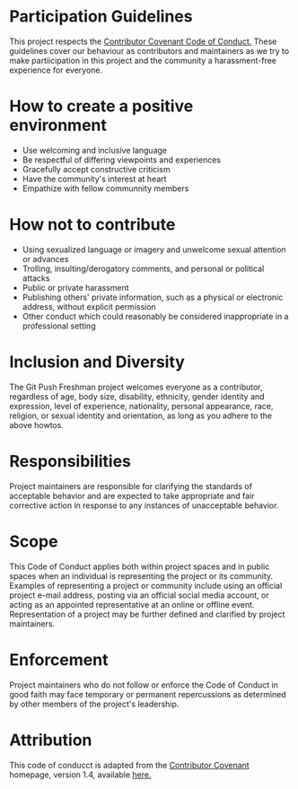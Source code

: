# Participation Guidelines

This project respects the <a href="http://contributor-covenant.org/version/1/4/code_of_conduct.md"> Contributor Covenant Code of Conduct.</a> These guidelines cover our behaviour as contributors and maintainers as we try to make partiicipation in this project and the community a harassment-free experience for everyone.


# How to create a positive environment

<ul>
  <li>Use welcoming and inclusive language</li>
  <li>Be respectful of differing viewpoints and experiences</li>
  <li>Gracefully accept constructive criticism</li>
  <li>Have the community's interest at heart</li>
  <li>Empathize with fellow communnity members</li>
</ul>

# How not to contribute

<ul>
  <li>Using sexualized language or imagery and unwelcome sexual attention or advances</li>
  <li>Trolling, insulting/derogatory comments, and personal or political attacks</li>
  <li>Public or private harassment</li>
  <li>Publishing others' private information, such as a physical or electronic
      address, without explicit permission</li>
  <li>Other conduct which could reasonably be considered inappropriate in a
      professional setting</li>
</ul>

# Inclusion and Diversity

The Git Push Freshman project welcomes everyone as a contributor, regardless of age, body
size, disability, ethnicity, gender identity and expression, level of experience,
nationality, personal appearance, race, religion, or sexual identity and
orientation, as long as you adhere to the above howtos.

# Responsibilities

Project maintainers are responsible for clarifying the standards of acceptable
behavior and are expected to take appropriate and fair corrective action in
response to any instances of unacceptable behavior.

# Scope

This Code of Conduct applies both within project spaces and in public spaces
when an individual is representing the project or its community. Examples of
representing a project or community include using an official project e-mail
address, posting via an official social media account, or acting as an appointed
representative at an online or offline event. Representation of a project may be
further defined and clarified by project maintainers.

# Enforcement

Project maintainers who do not follow or enforce the Code of Conduct in good
faith may face temporary or permanent repercussions as determined by other
members of the project's leadership.

# Attribution

This code of conducct is adapted from the <a href="http://contributor-covenant.org">Contributor Covenant</a> homepage, version 1.4, available <a href="http://contributor-covenant.org/version/1/4/">here.</a>
